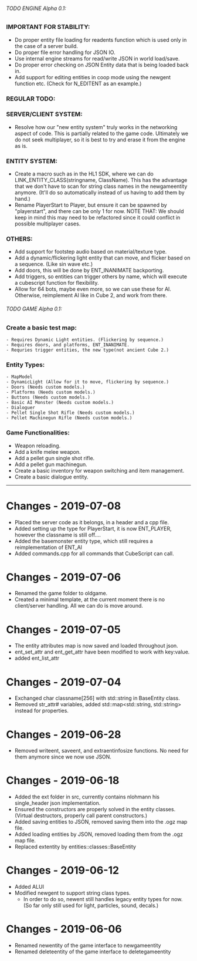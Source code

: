 ###### TODO ENGINE Alpha 0.1:
### IMPORTANT FOR STABILITY:
- Do proper entity file loading for readents function which is used only in the case of a server build.
- Do proper file error handling for JSON IO.
- Use internal engine streams for read/write JSON in world load/save.
- Do proper error checking on JSON Entity data that is being loaded back in.
- Add support for editing entities in coop mode using the newgent function etc. (Check for N_EDITENT as an example.)

### REGULAR TODO:
### SERVER/CLIENT SYSTEM:
- Resolve how our "new entity system" truly works in the networking aspect of code. This is partially related to the game code.
Ultimately we do not seek multiplayer, so it is best to try and erase it from the engine as is.

### ENTITY SYSTEM:
- Create a macro such as in the HL1 SDK, where we can do LINK_ENTITY_CLASS(stringname, ClassName). This has the advantage that we don't have to scan for string class names in the newgameentity anymore. (It'll do so automatically instead of us having to add them by hand.)	
- Rename PlayerStart to Player, but ensure it can be spawned by "playerstart", and there can be only 1 for now.
  NOTE THAT: We should keep in mind this may need to be refactored since it could conflict in possible multiplayer cases.
  
### OTHERS: 
- Add support for footstep audio based on material/texture type.
- Add a dynamic/flickering light entity that can move, and flicker based on a sequence. (Like sin wave etc.)
- Add doors, this will be done by ENT_INANIMATE backporting.
- Add triggers, so entities can trigger others by name, which will execute a cubescript function for flexibility.
- Allow for 64 bots, maybe even more, so we can use these for AI. Otherwise, reimplement AI like in Cube 2, and work from there.

###### TODO GAME Alpha 0.1:
### Create a basic test map:
	- Requires Dynamic Light entities. (Flickering by sequence.)
	- Requires doors, and platforms, ENT_INANIMATE.
	- Requries trigger entities, the new type(not ancient Cube 2.)

### Entity Types:
	- MapModel
	- DynamicLight (Allow for it to move, flickering by sequence.)
	- Doors (Needs custom models.)
	- Platforms (Needs custom models.)
	- Buttons (Needs custom models.)
	- Basic AI Monster (Needs custom models.)
	- Dialoguer 
	- Pellet Single Shot Rifle (Needs custom models.)
	- Pellet Machinegun Rifle (Needs custom models.)
	
### Game Functionalities:	
- Weapon reloading.
- Add a knife melee weapon.
- Add a pellet gun single shot rifle.
- Add a pellet gun machinegun.
- Create a basic inventory for weapon switching and item management.
- Create a basic dialogue entity.

-------------------------------------------------------------------------------------------------------------
# Changes - 2019-07-08
- Placed the server code as it belongs, in a header and a cpp file.
- Added setting up the type for PlayerStart, it is now ENT_PLAYER, however the classname is still off....
- Added the basemonster entity type, which still requires a reimplementation of ENT_AI
- Added commands.cpp for all commands that CubeScript can call.

# Changes - 2019-07-06
- Renamed the game folder to oldgame.
- Created a minimal template, at the current moment there is no client/server handling. All we can do is move around.

# Changes - 2019-07-05
- The entity attributes map is now saved and loaded throughout json.
- ent_set_attr and ent_get_attr have been modified to work with key:value.
- added ent_list_attr

# Changes - 2019-07-04
- Exchanged char classname[256] with std::string in BaseEntity class.
- Removed str_attr# variables, added std::map<std::string, std::string> instead for properties. 

# Changes - 2019-06-28
- Removed writeent, saveent, and extraentinfosize functions. No need for them anymore since we now use JSON.


# Changes - 2019-06-18
- Added the ext folder in src, currently contains nlohmann his single_header json implementation.
- Ensured the constructors are properly solved in the entity classes. (Virtual destructors, properly call parent constructors.)
- Added saving entities to JSON, removed saving them into the .ogz map file.
- Added loading entities by JSON, removed loading them from the .ogz map file.
- Replaced extentity by entities::classes::BaseEntity

# Changes - 2019-06-12
- Added ALUI
- Modified newgent to support string class types.
	- In order to do so, newent still handles legacy entity types for now. (So far only still used for light, particles, sound, decals.)

# Changes - 2019-06-06
- Renamed newentity of the game interface to newgameentity
- Renamed deleteentity of the game interface to deletegameentity

